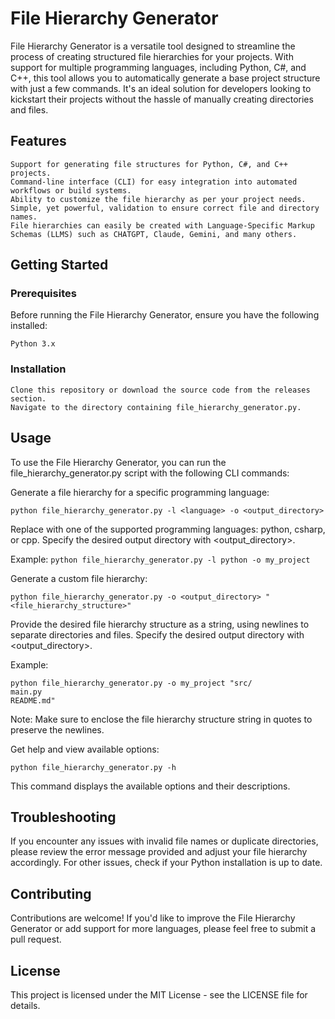 # File Hierarchy Generator

File Hierarchy Generator is a versatile tool designed to streamline the process of creating structured file hierarchies for your projects. With support for multiple programming languages, including Python, C#, and C++, this tool allows you to automatically generate a base project structure with just a few commands. It's an ideal solution for developers looking to kickstart their projects without the hassle of manually creating directories and files.

## Features

    Support for generating file structures for Python, C#, and C++ projects.
    Command-line interface (CLI) for easy integration into automated workflows or build systems.
    Ability to customize the file hierarchy as per your project needs.
    Simple, yet powerful, validation to ensure correct file and directory names.
    File hierarchies can easily be created with Language-Specific Markup Schemas (LLMS) such as CHATGPT, Claude, Gemini, and many others.

## Getting Started

### Prerequisites

Before running the File Hierarchy Generator, ensure you have the following installed:

    Python 3.x

### Installation

    Clone this repository or download the source code from the releases section.
    Navigate to the directory containing file_hierarchy_generator.py.

## Usage

To use the File Hierarchy Generator, you can run the file_hierarchy_generator.py script with the following CLI commands:

Generate a file hierarchy for a specific programming language:

```python file_hierarchy_generator.py -l <language> -o <output_directory>```

Replace <language> with one of the supported programming languages: python, csharp, or cpp. Specify the desired output directory with <output_directory>.

Example:
```python file_hierarchy_generator.py -l python -o my_project```

Generate a custom file hierarchy:

```python file_hierarchy_generator.py -o <output_directory> "<file_hierarchy_structure>"```

Provide the desired file hierarchy structure as a string, using newlines to separate directories and files. Specify the desired output directory with <output_directory>.

Example:
```
python file_hierarchy_generator.py -o my_project "src/
main.py
README.md"
```

Note: Make sure to enclose the file hierarchy structure string in quotes to preserve the newlines.

Get help and view available options:

```python file_hierarchy_generator.py -h```

This command displays the available options and their descriptions.

## Troubleshooting

If you encounter any issues with invalid file names or duplicate directories, please review the error message provided and adjust your file hierarchy accordingly. For other issues, check if your Python installation is up to date.

## Contributing

Contributions are welcome! If you'd like to improve the File Hierarchy Generator or add support for more languages, please feel free to submit a pull request.

## License

This project is licensed under the MIT License - see the LICENSE file for details.
